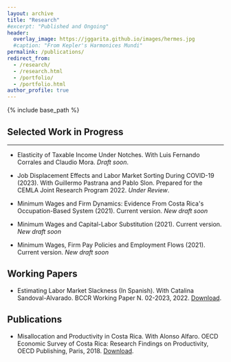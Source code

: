 ```yaml
---
layout: archive
title: "Research"
#excerpt: "Published and Ongoing"
header:
  overlay_image: https://jggarita.github.io/images/hermes.jpg
  #caption: "From Kepler's Harmonices Mundi"
permalink: /publications/
redirect_from:
  - /research/
  - /research.html
  - /portfolio/
  - /portfolio.html
author_profile: true
---
```

{% include base_path %}

## Selected Work in Progress
-------

* Elasticity of Taxable Income Under Notches. With Luis Fernando Corrales and Claudio Mora. *Draft soon*.

* Job Displacement Effects and Labor Market Sorting During COVID-19 (2023). With Guillermo Pastrana and Pablo Slon. Prepared for the CEMLA Joint Research Program 2022. *Under Review*.

* Minimum Wages and Firm Dynamics: Evidence From Costa Rica's Occupation-Based System (2021). Current version. *New draft soon*

* Minimum Wages and Capital-Labor Substitution (2021). Current version. *New draft soon*

* Minimum Wages, Firm Pay Policies and Employment Flows (2021). Current version. *New draft soon*

## Working Papers

* Estimating Labor Market Slackness (In Spanish). With Catalina Sandoval-Alvarado. BCCR Working Paper N. 02-2023, 2022. [Download](https://repositorioinvestigaciones.bccr.fi.cr/bitstream/handle/20.500.12506/378/2023-DT-02.pdf?sequence=1&isAllowed=y).

## Publications

* Misallocation and Productivity in Costa Rica. With Alonso Alfaro. OECD Economic Survey of Costa Rica: Research Findings on Productivity, OECD Publishing, Paris, 2018. [Download](https://read.oecd-ilibrary.org/economics/oecd-economic-survey-of-costa-rica-research-findings-on-productivity/misallocation-and-productivity-in-costa-rica_9789264298774-5-en#page1).
